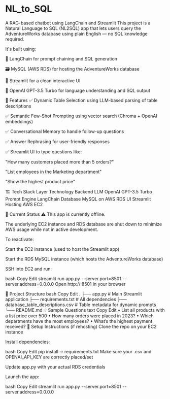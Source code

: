# NL_to_SQL
A RAG-based chatbot using LangChain and Streamlit
This project is a Natural Language to SQL (NL2SQL) app that lets users query the AdventureWorks database using plain English — no SQL knowledge required.

It's built using:

🧠 LangChain for prompt chaining and SQL generation

🗃️ MySQL (AWS RDS) for hosting the AdventureWorks database

🧩 Streamlit for a clean interactive UI

🦾 OpenAI GPT-3.5 Turbo for language understanding and SQL output

🧰 Features
✅ Dynamic Table Selection using LLM-based parsing of table descriptions

✅ Semantic Few-Shot Prompting using vector search (Chroma + OpenAI embeddings)

✅ Conversational Memory to handle follow-up questions

✅ Answer Rephrasing for user-friendly responses

✅ Streamlit UI to type questions like:

"How many customers placed more than 5 orders?"

"List employees in the Marketing department"

"Show the highest product price"

🏗️ Tech Stack
Layer	Technology
Backend LLM	OpenAI GPT-3.5 Turbo
Prompt Engine	LangChain
Database	MySQL on AWS RDS
UI	Streamlit
Hosting	AWS EC2

🚧 Current Status
⚠️ This app is currently offline.

The underlying EC2 instance and RDS database are shut down to minimize AWS usage while not in active development.

To reactivate:

Start the EC2 instance (used to host the Streamlit app)

Start the RDS MySQL instance (which hosts the AdventureWorks database)

SSH into EC2 and run:

bash
Copy
Edit
streamlit run app.py --server.port=8501 --server.address=0.0.0.0
Open http://<your-ec2-ip>:8501 in your browser

📁 Project Structure
bash
Copy
Edit
.
├── app.py                          # Main Streamlit application
├── requirements.txt               # All dependencies
├── database_table_descriptions.csv  # Table metadata for dynamic prompts
└── README.md
💡 Sample Questions
text
Copy
Edit
• List all products with a list price over 500
• How many orders were placed in 2023?
• Which departments have the most employees?
• What’s the highest payment received?
🔐 Setup Instructions (if rehosting)
Clone the repo on your EC2 instance

Install dependencies:

bash
Copy
Edit
pip install -r requirements.txt
Make sure your .csv and OPENAI_API_KEY are correctly placed/set

Update app.py with your actual RDS credentials

Launch the app:

bash
Copy
Edit
streamlit run app.py --server.port=8501 --server.address=0.0.0.0
